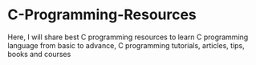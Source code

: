 # C-Programming-Resources
Here, I will share best  C programming resources to learn C programming language from basic to advance,  C programming tutorials, articles, tips, books and courses
